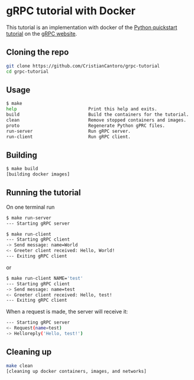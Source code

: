 # gRPC tutorial with Docker

This tutorial is an implementation with docker of the [Python quickstart tutorial][tutorial]
on the [gRPC website][gRPC].

## Cloning the repo

```bash
git clone https://github.com/CristianCantoro/grpc-tutorial
cd grpc-tutorial
```

## Usage

```bash
$ make
help                           Print this help and exits.
build                          Build the containers for the tutorial.
clean                          Remove stopped containers and images.
proto                          Regenerate Python gPRC files.
run-server                     Run gRPC server.
run-client                     Run gRPC client.
```

## Building

```bash
$ make build
[building docker images]
```

## Running the tutorial

On one terminal run

```bash
$ make run-server
--- Starting gRPC server
```

```bash
$ make run-client
--- Starting gRPC client
-> Send message: name=World
<- Greeter client received: Hello, World!
--- Exiting gRPC client
```

or

```bash
$ make run-client NAME='test'
--- Starting gRPC client
-> Send message: name=test
<- Greeter client received: Hello, test!
--- Exiting gRPC client
```

When a request is made, the server will receive it:

```bash
--- Starting gRPC server
<- Request(name=test)
-> Helloreply('Hello, test!')
```

## Cleaning up

```bash
make clean
[cleaning up docker containers, images, and networks]
```

[tutorial]: https://grpc.io/docs/languages/python/quickstart/
[gRPC]: https://grpc.io/
